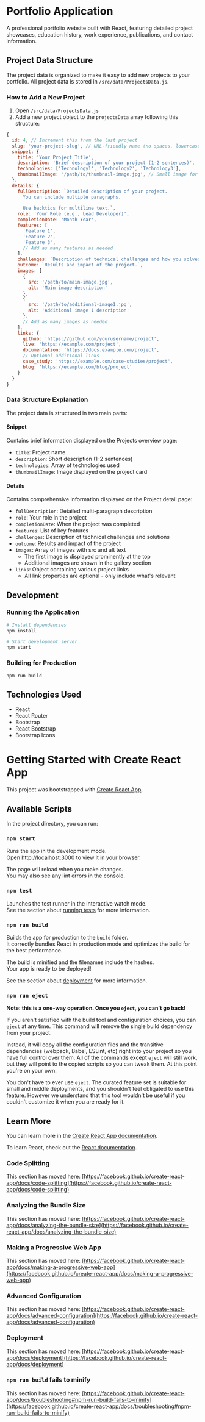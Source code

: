 # Portfolio Application

A professional portfolio website built with React, featuring detailed project showcases, education history, work experience, publications, and contact information.

## Project Data Structure

The project data is organized to make it easy to add new projects to your portfolio. All project data is stored in `/src/data/ProjectsData.js`.

### How to Add a New Project

1. Open `/src/data/ProjectsData.js`
2. Add a new project object to the `projectsData` array following this structure:

```javascript
{
  id: 4, // Increment this from the last project
  slug: 'your-project-slug', // URL-friendly name (no spaces, lowercase)
  snippet: {
    title: 'Your Project Title',
    description: 'Brief description of your project (1-2 sentences)',
    technologies: ['Technology1', 'Technology2', 'Technology3'],
    thumbnailImage: '/path/to/thumbnail-image.jpg', // Small image for the card
  },
  details: {
    fullDescription: `Detailed description of your project. 
      You can include multiple paragraphs.
      
      Use backtics for multiline text.`,
    role: 'Your Role (e.g., Lead Developer)',
    completionDate: 'Month Year',
    features: [
      'Feature 1',
      'Feature 2',
      'Feature 3',
      // Add as many features as needed
    ],
    challenges: `Description of technical challenges and how you solved them.`,
    outcome: `Results and impact of the project.`,
    images: [
      {
        src: '/path/to/main-image.jpg',
        alt: 'Main image description'
      },
      {
        src: '/path/to/additional-image1.jpg',
        alt: 'Additional image 1 description'
      },
      // Add as many images as needed
    ],
    links: {
      github: 'https://github.com/yourusername/project',
      live: 'https://example.com/project',
      documentation: 'https://docs.example.com/project',
      // Optional additional links
      case_study: 'https://example.com/case-studies/project',
      blog: 'https://example.com/blog/project'
    }
  }
}
```

### Data Structure Explanation

The project data is structured in two main parts:

#### Snippet
Contains brief information displayed on the Projects overview page:
- `title`: Project name
- `description`: Short description (1-2 sentences)
- `technologies`: Array of technologies used
- `thumbnailImage`: Image displayed on the project card

#### Details
Contains comprehensive information displayed on the Project detail page:
- `fullDescription`: Detailed multi-paragraph description
- `role`: Your role in the project
- `completionDate`: When the project was completed
- `features`: List of key features
- `challenges`: Description of technical challenges and solutions
- `outcome`: Results and impact of the project
- `images`: Array of images with src and alt text
  - The first image is displayed prominently at the top
  - Additional images are shown in the gallery section
- `links`: Object containing various project links
  - All link properties are optional - only include what's relevant

## Development

### Running the Application

```bash
# Install dependencies
npm install

# Start development server
npm start
```

### Building for Production

```bash
npm run build
```

## Technologies Used

- React
- React Router
- Bootstrap
- React Bootstrap
- Bootstrap Icons

# Getting Started with Create React App

This project was bootstrapped with [Create React App](https://github.com/facebook/create-react-app).

## Available Scripts

In the project directory, you can run:

### `npm start`

Runs the app in the development mode.\
Open [http://localhost:3000](http://localhost:3000) to view it in your browser.

The page will reload when you make changes.\
You may also see any lint errors in the console.

### `npm test`

Launches the test runner in the interactive watch mode.\
See the section about [running tests](https://facebook.github.io/create-react-app/docs/running-tests) for more information.

### `npm run build`

Builds the app for production to the `build` folder.\
It correctly bundles React in production mode and optimizes the build for the best performance.

The build is minified and the filenames include the hashes.\
Your app is ready to be deployed!

See the section about [deployment](https://facebook.github.io/create-react-app/docs/deployment) for more information.

### `npm run eject`

**Note: this is a one-way operation. Once you `eject`, you can't go back!**

If you aren't satisfied with the build tool and configuration choices, you can `eject` at any time. This command will remove the single build dependency from your project.

Instead, it will copy all the configuration files and the transitive dependencies (webpack, Babel, ESLint, etc) right into your project so you have full control over them. All of the commands except `eject` will still work, but they will point to the copied scripts so you can tweak them. At this point you're on your own.

You don't have to ever use `eject`. The curated feature set is suitable for small and middle deployments, and you shouldn't feel obligated to use this feature. However we understand that this tool wouldn't be useful if you couldn't customize it when you are ready for it.

## Learn More

You can learn more in the [Create React App documentation](https://facebook.github.io/create-react-app/docs/getting-started).

To learn React, check out the [React documentation](https://reactjs.org/).

### Code Splitting

This section has moved here: [https://facebook.github.io/create-react-app/docs/code-splitting](https://facebook.github.io/create-react-app/docs/code-splitting)

### Analyzing the Bundle Size

This section has moved here: [https://facebook.github.io/create-react-app/docs/analyzing-the-bundle-size](https://facebook.github.io/create-react-app/docs/analyzing-the-bundle-size)

### Making a Progressive Web App

This section has moved here: [https://facebook.github.io/create-react-app/docs/making-a-progressive-web-app](https://facebook.github.io/create-react-app/docs/making-a-progressive-web-app)

### Advanced Configuration

This section has moved here: [https://facebook.github.io/create-react-app/docs/advanced-configuration](https://facebook.github.io/create-react-app/docs/advanced-configuration)

### Deployment

This section has moved here: [https://facebook.github.io/create-react-app/docs/deployment](https://facebook.github.io/create-react-app/docs/deployment)

### `npm run build` fails to minify

This section has moved here: [https://facebook.github.io/create-react-app/docs/troubleshooting#npm-run-build-fails-to-minify](https://facebook.github.io/create-react-app/docs/troubleshooting#npm-run-build-fails-to-minify)
